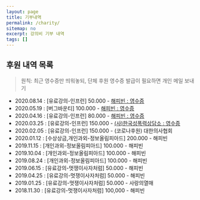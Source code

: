 ```yaml
---
layout: page
title: 기부내역
permalink: /charity/
sitemap: no
excerpt: 강의비 기부 내역
tags: []
---
```


## 후원 내역 목록

> 원칙: 최근 영수증만 띄워놓되, 단체 후원 영수증 발급이 필요하면 개인 메일 보내기

 - 2020.08.14 : [유료강의-인프런] 50.000 - [해피빈 : 영수증](/files/c-13.png)
 - 2020.05.19 : [버그바운티] 100.000 - [해피빈 : 영수증](/files/c-12.png)
 - 2020.04.16 : [유료강의-인프런] 80.000 - [해피빈 : 영수증](/files/c-11.png)
 - 2020.03.25 : [유료강의-인프런] 150.000 - [(사)한국성폭력상담소 : 영수증](/files/c-10.png)
 - 2020.02.05 : [유료강의-인프런] 150.000 - (코로나후원) 대한의사협회
 - 2020.01.12 : [수상상금,개인과외-정보올림피아드] 200.000 - 해피빈
 - 2019.11.15 : [개인과외-정보올림피아드] 100.000 - 해피빈
 - 2019.10.04 : [개인과외-정보올림피아드] 100.000 - 해피빈
 - 2019.08.24 : [개인과외-정보올림피아드] 100.000 - 해피빈
 - 2019.06.15 : [유료강의-멋쟁이사자처럼] 50.000 - 해피빈
 - 2019.04.25 : [유료강의-멋쟁이사자처럼] 50.000 - 해피빈
 - 2019.01.25 : [유료강의-멋쟁이사자처럼] 50.000 - 사랑의열매
 - 2018.11.30 : [유료강의-멋쟁이사자처럼] 100,000 - 해피빈
